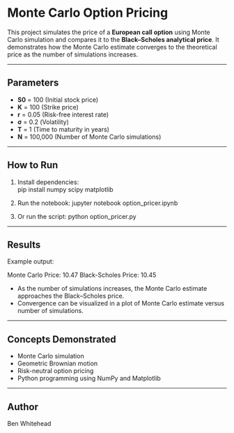 # Monte Carlo Option Pricing

This project simulates the price of a **European call option** using Monte Carlo simulation and compares it to the **Black–Scholes analytical price**. It demonstrates how the Monte Carlo estimate converges to the theoretical price as the number of simulations increases.

---

## Parameters

- **S0** = 100 (Initial stock price)  
- **K** = 100 (Strike price)  
- **r** = 0.05 (Risk-free interest rate)  
- **σ** = 0.2 (Volatility)  
- **T** = 1 (Time to maturity in years)  
- **N** = 100,000 (Number of Monte Carlo simulations)

---

## How to Run

1. Install dependencies:  
pip install numpy scipy matplotlib

2. Run the notebook:
jupyter notebook option_pricer.ipynb

3. Or run the script:
python option_pricer.py

---

## Results

Example output:

Monte Carlo Price: 10.47
Black-Scholes Price: 10.45

- As the number of simulations increases, the Monte Carlo estimate approaches the Black–Scholes price.  
- Convergence can be visualized in a plot of Monte Carlo estimate versus number of simulations.

---

## Concepts Demonstrated

- Monte Carlo simulation  
- Geometric Brownian motion  
- Risk-neutral option pricing  
- Python programming using NumPy and Matplotlib

---

## Author

Ben Whitehead
